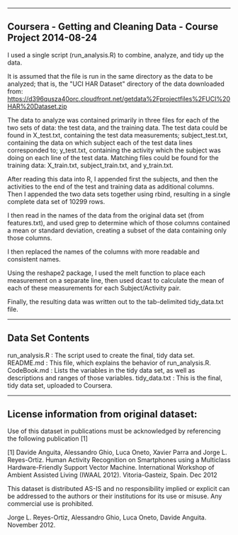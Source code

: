 -------------------------------------------------------------------------------
Coursera - Getting and Cleaning Data - Course Project
2014-08-24
-------------------------------------------------------------------------------

I used a single script (run_analysis.R) to combine, analyze, and tidy up the data.

It is assumed that the file is run in the same directory as the data to be analyzed;
that is, the "UCI HAR Dataset" directory of the data downloaded from:
https://d396qusza40orc.cloudfront.net/getdata%2Fprojectfiles%2FUCI%20HAR%20Dataset.zip

The data to analyze was contained primarily in three files for each of the two
sets of data: the test data, and the training data. The test data could be found
in X_test.txt, containing the test data measurements; subject_test.txt, containing
the data on which subject each of the test data lines corresponded to; y_test.txt,
containing the activity which the subject was doing on each line of the test data.
Matching files could be found for the training data: X_train.txt, subject_train.txt,
and y_train.txt.

After reading this data into R, I appended first the subjects, and then the activities
to the end of the test and training data as additional columns.  Then I appended the
two data sets together using rbind, resulting in a single complete data set of 10299
rows.

I then read in the names of the data from the original data set (from features.txt),
and used grep to determine which of those columns contained a mean or standard
deviation, creating a subset of the data containing only those columns.

I then replaced the names of the columns with more readable and consistent names.

Using the reshape2 package, I used the melt function to place each measurement on a
separate line, then used dcast to calculate the mean of each of these measurements
for each Subject/Activity pair.

Finally, the resulting data was written out to the tab-delimited tidy_data.txt file.


-------------------------------------------------------------------------------
Data Set Contents
-------------------------------------------------------------------------------

run_analysis.R : The script used to create the final, tidy data set.
README.md : This file, which explains the behavior of run_analysis.R.
CodeBook.md : Lists the variables in the tidy data set, as well as descriptions
					and ranges of those variables.
tidy_data.txt : This is the final, tidy data set, uploaded to Coursera.


-------------------------------------------------------------------------------
License information from original dataset:
-------------------------------------------------------------------------------
Use of this dataset in publications must be acknowledged by referencing the following publication [1] 

[1] Davide Anguita, Alessandro Ghio, Luca Oneto, Xavier Parra and Jorge L. Reyes-Ortiz. Human Activity Recognition on Smartphones using a Multiclass Hardware-Friendly Support Vector Machine. International Workshop of Ambient Assisted Living (IWAAL 2012). Vitoria-Gasteiz, Spain. Dec 2012

This dataset is distributed AS-IS and no responsibility implied or explicit can be addressed to the authors or their institutions for its use or misuse. Any commercial use is prohibited.

Jorge L. Reyes-Ortiz, Alessandro Ghio, Luca Oneto, Davide Anguita. November 2012.

